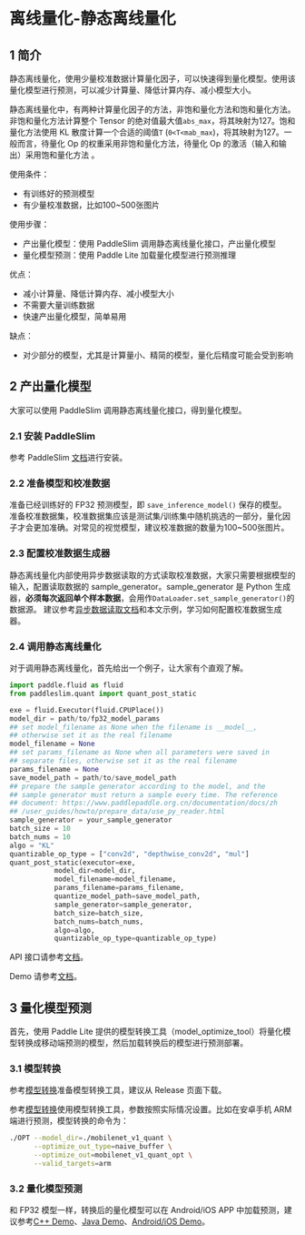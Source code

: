 # 离线量化-静态离线量化

## 1 简介

静态离线量化，使用少量校准数据计算量化因子，可以快速得到量化模型。使用该量化模型进行预测，可以减少计算量、降低计算内存、减小模型大小。

静态离线量化中，有两种计算量化因子的方法，非饱和量化方法和饱和量化方法。非饱和量化方法计算整个 Tensor 的绝对值最大值`abs_max`，将其映射为127。饱和量化方法使用 KL 散度计算一个合适的阈值`T` (`0<T<mab_max`)，将其映射为127。一般而言，待量化 Op 的权重采用非饱和量化方法，待量化 Op 的激活（输入和输出）采用饱和量化方法 。

使用条件：
* 有训练好的预测模型
* 有少量校准数据，比如100~500张图片

使用步骤：
* 产出量化模型：使用 PaddleSlim 调用静态离线量化接口，产出量化模型
* 量化模型预测：使用 Paddle Lite 加载量化模型进行预测推理

优点：
* 减小计算量、降低计算内存、减小模型大小
* 不需要大量训练数据
* 快速产出量化模型，简单易用

缺点：
* 对少部分的模型，尤其是计算量小、精简的模型，量化后精度可能会受到影响

## 2 产出量化模型

大家可以使用 PaddleSlim 调用静态离线量化接口，得到量化模型。

### 2.1 安装 PaddleSlim

参考 PaddleSlim [文档](https://paddleslim.readthedocs.io/zh_CN/latest/index.html)进行安装。

### 2.2 准备模型和校准数据

准备已经训练好的 FP32 预测模型，即 `save_inference_model()` 保存的模型。
准备校准数据集，校准数据集应该是测试集/训练集中随机挑选的一部分，量化因子才会更加准确。对常见的视觉模型，建议校准数据的数量为100~500张图片。

### 2.3 配置校准数据生成器

静态离线量化内部使用异步数据读取的方式读取校准数据，大家只需要根据模型的输入，配置读取数据的 sample_generator。sample_generator 是 Python 生成器，**必须每次返回单个样本数据**，会用作`DataLoader.set_sample_generator()`的数据源。
建议参考[异步数据读取文档](https://www.paddlepaddle.org.cn/documentation/docs/zh/1.5/user_guides/howto/prepare_data/use_py_reader.html)和本文示例，学习如何配置校准数据生成器。

### 2.4 调用静态离线量化

对于调用静态离线量化，首先给出一个例子，让大家有个直观了解。

```python
import paddle.fluid as fluid
from paddleslim.quant import quant_post_static

exe = fluid.Executor(fluid.CPUPlace())
model_dir = path/to/fp32_model_params
## set model_filename as None when the filename is __model__, 
## otherwise set it as the real filename
model_filename = None 
## set params_filename as None when all parameters were saved in 
## separate files, otherwise set it as the real filename
params_filename = None
save_model_path = path/to/save_model_path
## prepare the sample generator according to the model, and the 
## sample generator must return a sample every time. The reference
## document: https://www.paddlepaddle.org.cn/documentation/docs/zh
## /user_guides/howto/prepare_data/use_py_reader.html
sample_generator = your_sample_generator
batch_size = 10
batch_nums = 10
algo = "KL"
quantizable_op_type = ["conv2d", "depthwise_conv2d", "mul"]
quant_post_static(executor=exe,
           model_dir=model_dir,
           model_filename=model_filename,
           params_filename=params_filename,
           quantize_model_path=save_model_path,
           sample_generator=sample_generator,
           batch_size=batch_size,
           batch_nums=batch_nums,
           algo=algo,
           quantizable_op_type=quantizable_op_type)
```
API 接口请参考[文档](https://paddleslim.readthedocs.io/zh_CN/latest/api_cn/index.html)。

Demo 请参考[文档](https://github.com/PaddlePaddle/PaddleSlim/tree/develop/demo/quant/quant_post)。

## 3 量化模型预测

首先，使用 Paddle Lite 提供的模型转换工具（model_optimize_tool）将量化模型转换成移动端预测的模型，然后加载转换后的模型进行预测部署。

### 3.1 模型转换

参考[模型转换](../../user_guides/model_optimize_tool)准备模型转换工具，建议从 Release 页面下载。

参考[模型转换](../../user_guides/model_optimize_tool)使用模型转换工具，参数按照实际情况设置。比如在安卓手机 ARM 端进行预测，模型转换的命令为：
```bash
./OPT --model_dir=./mobilenet_v1_quant \
      --optimize_out_type=naive_buffer \
      --optimize_out=mobilenet_v1_quant_opt \
      --valid_targets=arm
```

### 3.2 量化模型预测

和 FP32 模型一样，转换后的量化模型可以在 Android/iOS APP 中加载预测，建议参考[C++ Demo](../../cpp_demo)、[Java Demo](../../java_demo)、[Android/iOS Demo](../../demo_guides/android_app_demo)。
